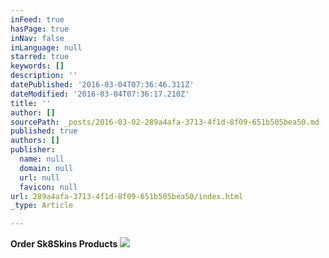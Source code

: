 ```yaml
---
inFeed: true
hasPage: true
inNav: false
inLanguage: null
starred: true
keywords: []
description: ''
datePublished: '2016-03-04T07:36:46.311Z'
dateModified: '2016-03-04T07:36:17.210Z'
title: ''
author: []
sourcePath: _posts/2016-03-02-289a4afa-3713-4f1d-8f09-651b505bea50.md
published: true
authors: []
publisher:
  name: null
  domain: null
  url: null
  favicon: null
url: 289a4afa-3713-4f1d-8f09-651b505bea50/index.html
_type: Article

---
```

**Order Sk8Skins Products**
![](https://the-grid-user-content.s3-us-west-2.amazonaws.com/b20024cd-26ca-47cd-b701-be2488bff81c.jpg)